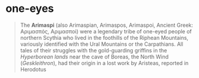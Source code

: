 # one-eyes

> The **Arimaspi** (also Arimaspian, Arimaspos, Arimaspoi, Ancient Greek: Αριμασπός, Αριμασποί) were a legendary tribe of one-eyed people of northern Scythia who lived in the foothills of the Riphean Mountains, variously identified with the Ural Mountains or the Carpathians. All tales of their struggles with the gold-guarding griffins in the _Hyperborean lands_ near the cave of Boreas, the North Wind (*Geskleithron*), had their origin in a lost work by Aristeas, reported in Herodotus
